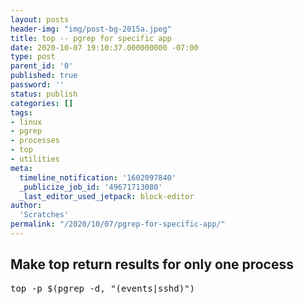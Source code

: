 ```yaml
---
layout: posts
header-img: "img/post-bg-2015a.jpeg"
title: top -- pgrep for specific app
date: 2020-10-07 19:10:37.000000000 -07:00
type: post
parent_id: '0'
published: true
password: ''
status: publish
categories: []
tags:
- linux
- pgrep
- processes
- top
- utilities
meta:
  timeline_notification: '1602097840'
  _publicize_job_id: '49671713080'
  _last_editor_used_jetpack: block-editor
author:
  'Scratches'
permalink: "/2020/10/07/pgrep-for-specific-app/"
---
```

## Make top return results for only one process
<pre>
top -p $(pgrep -d, "(events|sshd)")
</pre>
